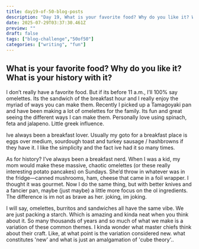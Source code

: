 ```yaml
---
title: day19-of-50-blog-posts
description: "Day 19, What is your favorite food? Why do you like it? What is your history with it?"
date: 2025-07-29T03:37:30.461Z
preview: ""
draft: false
tags: ["blog-challenge","50of50"]
categories: ["writing", "fun"]
---
```


## What is your favorite food? Why do you like it? What is your history with it?

I don’t really have a favorite food. But if its before 11 a.m., I’ll 100% say omelettes. Its the sandwich of the breakfast hour and I really enjoy the myriad of ways you can make them. Recently I picked up a Tamagoyaki pan and have been making a lot of omelettes for the family. Its fun and great seeing the different ways I can make them. Personally love using spinach, feta and jalapeno. Little greek influence. 

Ive always been a breakfast lover. Usually my goto for a breakfast place is eggs over medium, sourdough toast and turkey sausage / hashbrowns if they have it. I like the simplicity and the fact ive had it so many times. 

As for history? I’ve always been a breakfast nerd. When I was a kid, my mom would make these massive, chaotic omelettes (or these really interesting potato pancakes) on Sundays. She’d throw in whatever was in the fridge—canned mushrooms, ham, cheese that came in a foil wrapper. I thought it was gourmet. Now I do the same thing, but with better knives and a fancier pan, maybe (just maybe) a little more focus on the ol ingredients. The difference is im not as brave as her. joking, im joking.

I will say, omelettes, burritos and sandwiches all have the same vibe. We are just packing a starch. Which is amazing and kinda neat when you think about it. So many thousands of years and so much of what we make is a variation of these common themes. I kinda wonder what master chiefs think about their craft. Like, at what point is the variation considered new. what constitutes 'new' and what is just an amalgamation of 'cube theory'..